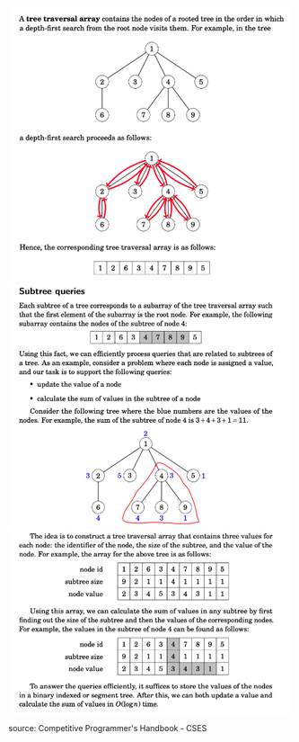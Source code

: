 ![](images/ett_1.png)
![](images/ett_2.png)
![](images/ett_3.png)

source: Competitive Programmer's Handbook - CSES
